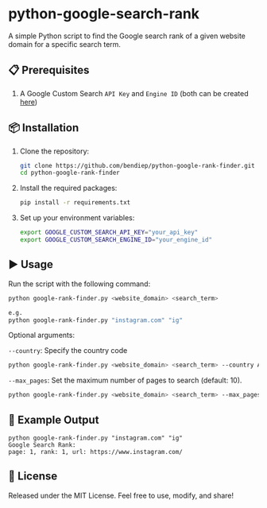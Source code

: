# python-google-search-rank

A simple Python script to find the Google search rank of a given website domain for a specific search term.

## 📋 Prerequisites

1. A Google Custom Search `API Key` and `Engine ID` (both can be created [here](https://developers.google.com/custom-search/v1/introduction))

## 📦 Installation

1. Clone the repository:

   ```bash
   git clone https://github.com/bendiep/python-google-rank-finder.git
   cd python-google-rank-finder
   ```

2. Install the required packages:

   ```bash
   pip install -r requirements.txt
   ```

3. Set up your environment variables:

   ```bash
   export GOOGLE_CUSTOM_SEARCH_API_KEY="your_api_key"
   export GOOGLE_CUSTOM_SEARCH_ENGINE_ID="your_engine_id"
   ```

## ▶️ Usage

Run the script with the following command:

```bash
python google-rank-finder.py <website_domain> <search_term>

e.g.
python google-rank-finder.py "instagram.com" "ig"
```

Optional arguments:

`--country`: Specify the country code

```bash
python google-rank-finder.py <website_domain> <search_term> --country AU
```

`--max_pages`: Set the maximum number of pages to search (default: 10).

```bash
python google-rank-finder.py <website_domain> <search_term> --max_pages 3
```

## 📂 Example Output

```text
python google-rank-finder.py "instagram.com" "ig"
Google Search Rank:
page: 1, rank: 1, url: https://www.instagram.com/
```

## 📝 License

Released under the MIT License. Feel free to use, modify, and share!

